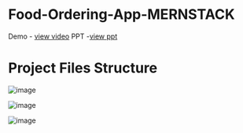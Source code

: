 # Food-Ordering-App-MERNSTACK
Demo - <a href="https://drive.google.com/file/d/1DLog3a51djjwvSNz1WrkB0uMwp-8e3c1/view?usp=drivesdk">view video</a>
PPT -<a href="https://docs.google.com/document/d/1aSGhfxFfMYMJChknR-pL47FW-idnhj2F/edit?usp=sharing&ouid=107917445781301743104&rtpof=true&sd=true">view ppt </a>




# Project Files Structure
![image](https://github.com/user-attachments/assets/5a0e079c-e969-4fb5-8a73-bc7cd30b820f)


![image](https://github.com/user-attachments/assets/f8cab68e-57e8-47c8-bab3-1f0acee8f924)


![image](https://github.com/user-attachments/assets/bbf0589e-a667-4a04-8507-9d96277af2cf)
